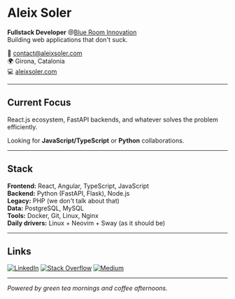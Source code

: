 # Aleix Soler

**Fullstack Developer** @[Blue Room Innovation](https://www.blueroominnovation.com)  
Building web applications that don't suck.

📧 contact@aleixsoler.com  
🌍 Girona, Catalonia  
💻 [aleixsoler.com](https://www.aleixsoler.com)

---

## Current Focus

React.js ecosystem, FastAPI backends, and whatever solves the problem efficiently.

Looking for **JavaScript/TypeScript** or **Python** collaborations.

---

## Stack

**Frontend:** React, Angular, TypeScript, JavaScript  
**Backend:** Python (FastAPI, Flask), Node.js  
**Legacy:** PHP (we don't talk about that)  
**Data:** PostgreSQL, MySQL  
**Tools:** Docker, Git, Linux, Nginx  
**Daily drivers:** Linux + Neovim + Sway (as it should be)  

---

## Links

[![LinkedIn](https://img.shields.io/badge/LinkedIn-0A66C2?style=flat&logo=linkedin&logoColor=white)](https://www.linkedin.com/in/aleixsolerlink/)
[![Stack Overflow](https://img.shields.io/badge/Stack%20Overflow-F58025?style=flat&logo=stackoverflow&logoColor=white)](https://stackoverflow.com/users/6050789/aleix-soler)
[![Medium](https://img.shields.io/badge/Medium-000000?style=flat&logo=medium&logoColor=white)](https://medium.com/@aleixsoler)

---

*Powered by green tea mornings and coffee afternoons.*
